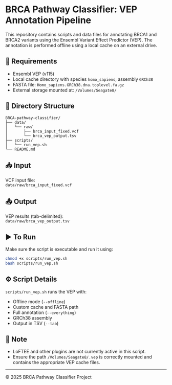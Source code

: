 # BRCA Pathway Classifier: VEP Annotation Pipeline

This repository contains scripts and data files for annotating BRCA1 and BRCA2 variants using the Ensembl Variant Effect Predictor (VEP). The annotation is performed offline using a local cache on an external drive.

## 🔧 Requirements

- Ensembl VEP (v115)
- Local cache directory with species `homo_sapiens`, assembly `GRCh38`
- FASTA file: `Homo_sapiens.GRCh38.dna.toplevel.fa.gz`
- External storage mounted at: `/Volumes/Seagate8/`

## 📁 Directory Structure

```
BRCA-pathway-classifier/
├── data/
│   └── raw/
│       ├── brca_input_fixed.vcf
│       └── brca_vep_output.tsv
├── scripts/
│   └── run_vep.sh
└── README.md
```

## 📥 Input

VCF input file:  
`data/raw/brca_input_fixed.vcf`

## 📤 Output

VEP results (tab-delimited):  
`data/raw/brca_vep_output.tsv`

## ▶️ To Run

Make sure the script is executable and run it using:

```bash
chmod +x scripts/run_vep.sh
bash scripts/run_vep.sh
```

## ⚙️ Script Details

`scripts/run_vep.sh` runs the VEP with:

- Offline mode (`--offline`)
- Custom cache and FASTA path
- Full annotation (`--everything`)
- GRCh38 assembly
- Output in TSV (`--tab`)

## 🚫 Note

- LoFTEE and other plugins are not currently active in this script.
- Ensure the path `/Volumes/Seagate8/.vep` is correctly mounted and contains the appropriate VEP cache files.

---

© 2025 BRCA Pathway Classifier Project